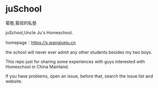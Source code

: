 # juSchool

菊塾,菊叔的私塾

juSchool,Uncle Ju's Homeschool.

homepage：https://s.wangjueju.cn

the school will never ever admit any other students besides my two boys.

This repo just for sharing some experiences with guys interested with Homeschool in China Mainland.

If you have problems, open an issue, before that, search the issue list and website.
